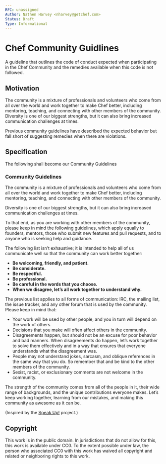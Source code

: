 ```yaml
---
RFC: unassigned
Author: Nathen Harvey <nharvey@getchef.com>
Status: Draft
Type: Informational
---
```


# Chef Community Guidlines

A guideline that outlines the code of conduct expected when participating in the Chef Community and the remedies available when this code is not followed.

## Motivation

The community is a mixture of professionals and volunteers who come from all over the world and work together to make Chef better, including mentoring, teaching, and connecting with other members of the community.  Diversity is one of our biggest strengths, but it can also bring increased communication challenges at times.  

Previous community guidelines have described the expected behavior but fall short of suggesting remedies when there are violations.

## Specification

The following shall become our Community Guidelines

### Community Guidelines

The community is a mixture of professionals and volunteers who come from all over the world and work together to make Chef better, including mentoring, teaching, and connecting with other members of the community.

Diversity is one of our biggest strengths, but it can also bring increased communication challenges at times.

To that end, as you are working with other members of the community, please keep in mind the following guidelines, which apply equally to founders, mentors, those who submit new features and pull requests, and to anyone who is seeking help and guidance.

The following list isn’t exhaustive; it is intended to help all of us communicate well so that the community can work better together:

* **Be welcoming, friendly, and patient.**
* **Be considerate.**
* **Be respectful.**
* **Be professional.**
* **Be careful in the words that you choose.**
* **When we disagree, let’s all work together to understand why.**

The previous list applies to all forms of communication: IRC, the mailing list, the issue tracker, and any other forum that is used by the community. Please keep in mind that:

* Your work will be used by other people, and you in turn will depend on the work of others.
* Decisions that you make will often affect others in the community.
* Disagreements happen, but should not be an excuse for poor behavior and bad manners. When disagreements do happen, let’s work together to solve them effectively and in a way that ensures that everyone understands what the disagreement was.
* People may not understand jokes, sarcasm, and oblique references in the same way that you do. So remember that and be kind to the other members of the community.
* Sexist, racist, or exclusionary comments are not welcome in the community.

The strength of the community comes from all of the people in it, their wide range of backgrounds, and the unique contributions everyone makes. Let’s keep working together, learning from our mistakes, and making this community as awesome as it can be.

(Inspired by the [Speak Up!](http://speakup.io/coc.html) project.)

## Copyright

This work is in the public domain. In jurisdictions that do not allow for this,
this work is available under CC0. To the extent possible under law, the person
who associated CC0 with this work has waived all copyright and related or
neighboring rights to this work.
